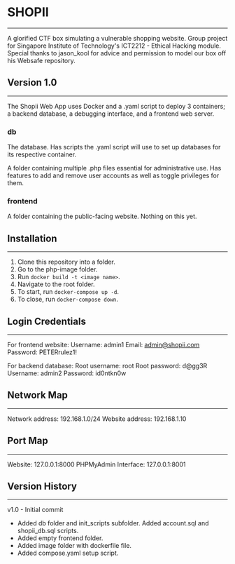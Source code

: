 # SHOPII
---

A glorified CTF box simulating a vulnerable shopping website.
Group project for Singapore Institute of Technology's ICT2212 - Ethical Hacking module.
Special thanks to jason_kool for advice and permission to model our box off his Websafe repository.

## Version 1.0
---
The Shopii Web App uses Docker and a .yaml script to deploy 3 containers; a backend database, a debugging interface, and a frontend web server.

### db
The database. Has scripts the .yaml script will use to set up databases for its respective container.

A folder containing multiple .php files essential for administrative use. Has features to add and remove user accounts as well as toggle privileges for them.

### frontend
A folder containing the public-facing website. Nothing on this yet.

## Installation
---
1. Clone this repository into a folder.
2. Go to the php-image folder.
3. Run `docker build -t <image name>`.
4. Navigate to the root folder.
5. To start, run `docker-compose up -d`.
6. To close, run `docker-compose down`.

## Login Credentials
---
For frontend website:
Username: admin1
Email: admin@shopii.com
Password: PETERrulez1!

For backend database:
Root username: root
Root password: d@gg3R
Username: admin2
Password: id0ntkn0w

## Network Map
---
Network address: 192.168.1.0/24
Website address: 192.168.1.10

## Port Map
---
Website: 127.0.0.1:8000
PHPMyAdmin Interface: 127.0.0.1:8001

## Version History
---
v1.0 - Initial commit
- Added db folder and init_scripts subfolder. Added account.sql and shopii_db.sql scripts.
- Added empty frontend folder.
- Added image folder with dockerfile file.
- Added compose.yaml setup script.


